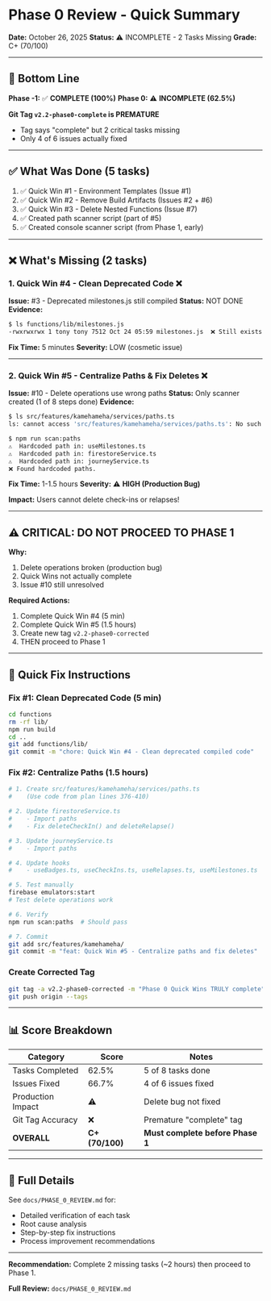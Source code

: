 # Phase 0 Review - Quick Summary

**Date:** October 26, 2025
**Status:** ⚠️ INCOMPLETE - 2 Tasks Missing
**Grade:** C+ (70/100)

---

## 🎯 Bottom Line

**Phase -1:** ✅ **COMPLETE (100%)**
**Phase 0:** ⚠️ **INCOMPLETE (62.5%)**

**Git Tag `v2.2-phase0-complete` is PREMATURE**
- Tag says "complete" but 2 critical tasks missing
- Only 4 of 6 issues actually fixed

---

## ✅ What Was Done (5 tasks)

1. ✅ Quick Win #1 - Environment Templates (Issue #1)
2. ✅ Quick Win #2 - Remove Build Artifacts (Issues #2 + #6)
3. ✅ Quick Win #3 - Delete Nested Functions (Issue #7)
4. ✅ Created path scanner script (part of #5)
5. ✅ Created console scanner script (from Phase 1, early)

---

## ❌ What's Missing (2 tasks)

### 1. Quick Win #4 - Clean Deprecated Code ❌
**Issue:** #3 - Deprecated milestones.js still compiled
**Status:** NOT DONE
**Evidence:**
```bash
$ ls functions/lib/milestones.js
-rwxrwxrwx 1 tony tony 7512 Oct 24 05:59 milestones.js  ❌ Still exists
```

**Fix Time:** 5 minutes
**Severity:** LOW (cosmetic issue)

---

### 2. Quick Win #5 - Centralize Paths & Fix Deletes ❌
**Issue:** #10 - Delete operations use wrong paths
**Status:** Only scanner created (1 of 8 steps done)
**Evidence:**
```bash
$ ls src/features/kamehameha/services/paths.ts
ls: cannot access 'src/features/kamehameha/services/paths.ts': No such file or directory  ❌

$ npm run scan:paths
⚠️  Hardcoded path in: useMilestones.ts
⚠️  Hardcoded path in: firestoreService.ts
⚠️  Hardcoded path in: journeyService.ts
❌ Found hardcoded paths.
```

**Fix Time:** 1-1.5 hours
**Severity:** ⚠️ **HIGH (Production Bug)**

**Impact:** Users cannot delete check-ins or relapses!

---

## ⚠️ CRITICAL: DO NOT PROCEED TO PHASE 1

**Why:**
1. Delete operations broken (production bug)
2. Quick Wins not actually complete
3. Issue #10 still unresolved

**Required Actions:**
1. Complete Quick Win #4 (5 min)
2. Complete Quick Win #5 (1.5 hours)
3. Create new tag `v2.2-phase0-corrected`
4. THEN proceed to Phase 1

---

## 🔧 Quick Fix Instructions

### Fix #1: Clean Deprecated Code (5 min)
```bash
cd functions
rm -rf lib/
npm run build
cd ..
git add functions/lib/
git commit -m "chore: Quick Win #4 - Clean deprecated compiled code"
```

### Fix #2: Centralize Paths (1.5 hours)
```bash
# 1. Create src/features/kamehameha/services/paths.ts
#    (Use code from plan lines 376-410)

# 2. Update firestoreService.ts
#    - Import paths
#    - Fix deleteCheckIn() and deleteRelapse()

# 3. Update journeyService.ts
#    - Import paths

# 4. Update hooks
#    - useBadges.ts, useCheckIns.ts, useRelapses.ts, useMilestones.ts

# 5. Test manually
firebase emulators:start
# Test delete operations work

# 6. Verify
npm run scan:paths  # Should pass

# 7. Commit
git add src/features/kamehameha/
git commit -m "feat: Quick Win #5 - Centralize paths and fix deletes"
```

### Create Corrected Tag
```bash
git tag -a v2.2-phase0-corrected -m "Phase 0 Quick Wins TRULY complete"
git push origin --tags
```

---

## 📊 Score Breakdown

| Category | Score | Notes |
|----------|-------|-------|
| Tasks Completed | 62.5% | 5 of 8 tasks done |
| Issues Fixed | 66.7% | 4 of 6 issues fixed |
| Production Impact | ⚠️ | Delete bug not fixed |
| Git Tag Accuracy | ❌ | Premature "complete" tag |
| **OVERALL** | **C+ (70/100)** | **Must complete before Phase 1** |

---

## 📄 Full Details

See `docs/PHASE_0_REVIEW.md` for:
- Detailed verification of each task
- Root cause analysis
- Step-by-step fix instructions
- Process improvement recommendations

---

**Recommendation:** Complete 2 missing tasks (~2 hours) then proceed to Phase 1.

**Full Review:** `docs/PHASE_0_REVIEW.md`
